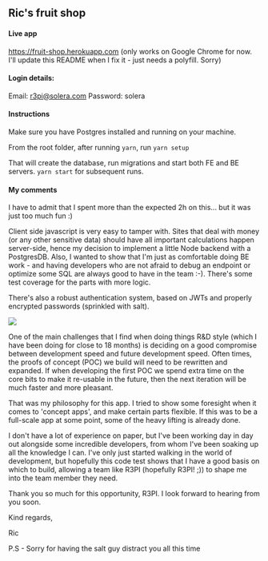 ## Ric's fruit shop

#### Live app
https://fruit-shop.herokuapp.com (only works on Google Chrome for now. I'll update this README when I fix it - just needs a polyfill. Sorry)

#### Login details:
Email: r3pi@solera.com
Password: solera

#### Instructions
Make sure you have Postgres installed and running on your machine.

From the root folder, after running `yarn`, run `yarn setup`

That will create the database, run migrations and start both FE and BE servers.
`yarn start` for subsequent runs.


#### My comments

I have to admit that I spent more than the expected 2h on this... but it was just too much fun :)

Client side javascript is very easy to tamper with. Sites that deal with money (or any other sensitive data) should have all important calculations happen server-side, hence my decision to implement a little Node backend with a PostgresDB. Also, I wanted to show that I'm just as comfortable doing BE work - and having developers who are not afraid to debug an endpoint or optimize some SQL are always good to have in the team :-). There's some test coverage for the parts with more logic.

There's also a robust authentication system, based on JWTs and properly encrypted passwords (sprinkled with salt).

![](https://media.giphy.com/media/3o7P4F86TAI9Kz7XYk/giphy.gif)

One of the main challenges that I find when doing things R&D style (which I have been doing for close to 18 months) is deciding on a good compromise between development speed and future development speed. Often times, the proofs of concept (POC) we build will need to be rewritten and expanded. If when developing the first POC we spend extra time on the core bits to make it re-usable in the future, then the next iteration will be much faster and more pleasant.

That was my philosophy for this app. I tried to show some foresight when it comes to 'concept apps', and make certain parts flexible. If this was to be a full-scale app at some point, some of the heavy lifting is already done.

I don't have a lot of experience on paper, but I've been working day in day out alongside some incredible developers, from whom I've been soaking up all the knowledge I can. I've only just started walking in the world of development, but hopefully this code test shows that I have a good basis on which to build, allowing a team like R3PI (hopefully R3PI! ;)) to shape me into the team member they need.

Thank you so much for this opportunity, R3PI. I look forward to hearing from you soon.

Kind regards,

Ric

P.S - Sorry for having the salt guy distract you all this time
